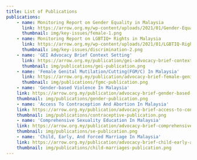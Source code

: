```yaml
---
title: List of Publications
publications: 
    - name: Monitoring Report on Gender Equality in Malaysia 
      link: https://arrow.org.my/wp-content/uploads/2021/01/Gender-Equality-In-Malaysia-.pdf
      thumbnail: img/key-issues/female-1.png
    - name: Monitoring Report on LGBTIQ+ Rights in Malaysia
      link: https://arrow.org.my/wp-content/uploads/2021/01/LGBTIQ-Rights-in-Malaysia-.pdf
      thumbnail: img/key-issues/discrimination-2.png
    - name: 'GEI Advocacy Brief Context Setting'
      link: https://arrow.org.my/publication/gei-advocacy-brief-context-setting/
      thumbnail: img/publications/gei-publication.png
    - name: 'Female Genital Mutilation/Cutting(FGM/C) In Malaysia'
      link: https://arrow.org.my/publication/advocacy-brief-female-genital-mutilation-cutting-fgm-c-in-malaysia/
      thumbnail: img/publications/fgmc-publication.png
    - name: 'Gender-based Violence In Malaysia'
    link: https://arrow.org.my/publication/advocacy-brief-gender-based-violence-in-malaysia/ 
    thumbnail: img/publications/gender-publication.png
    - name: 'Access To Contraception And Abortion In Malaysia'
    link: https://arrow.org.my/publication/advocacy-brief-access-to-contraception-and-abortion-in-malaysia/ 
    thumbnail: img/publications/contraceptive-publication.png
    - name: 'Comprehensive Sexuality Education In Malaysia'
    link: https://arrow.org.my/publication/advocacy-brief-comprehensive-sexuality-education-in-malaysia/ 
    thumbnail: img/publications/se-publication.png
    - name: 'Child, Early, And Forced Marriage In Malaysia'
    link: https://arrow.org.my/publication/advocacy-brief-child-early-and-forced-marriages-in-malaysia/
    thumbnail: img/publications/child-marriages-publication.png
---
```


